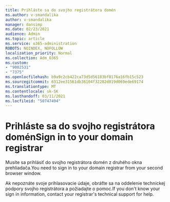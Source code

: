 ```yaml
---
title: Prihláste sa do svojho registrátora domén
ms.author: v-smandalika
author: v-smandalika
manager: dansimp
ms.date: 02/23/2021
audience: Admin
ms.topic: article
ms.service: o365-administration
ROBOTS: NOINDEX, NOFOLLOW
localization_priority: Normal
ms.collection: Adm_O365
ms.custom:
- "9002531"
- "7375"
ms.openlocfilehash: b9a9c2cb422ca73d5d56183bf0176a16fb15c523
ms.sourcegitcommit: 6312ee31561db36104f32282d019d069ede69174
ms.translationtype: MT
ms.contentlocale: sk-SK
ms.lasthandoff: 03/11/2021
ms.locfileid: "50747494"
---
```

# <a name="sign-in-to-your-domain-registrar"></a><span data-ttu-id="1985f-102">Prihláste sa do svojho registrátora domén</span><span class="sxs-lookup"><span data-stu-id="1985f-102">Sign in to your domain registrar</span></span>

<span data-ttu-id="1985f-103">Musíte sa prihlásiť do svojho registrátora domén z druhého okna prehliadača.</span><span class="sxs-lookup"><span data-stu-id="1985f-103">You need to sign in to your domain registrar from your second browser window.</span></span>

<span data-ttu-id="1985f-104">Ak nepoznáte svoje prihlasovacie údaje, obráťte sa na oddelenie technickej podpory svojho registrátora a požiadajte o pomoc.</span><span class="sxs-lookup"><span data-stu-id="1985f-104">If you don't know your sign in information, contact your registrar's technical support for help.</span></span>